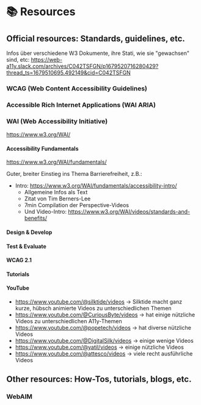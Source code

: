 # 📚 Resources

## Official resources: Standards, guidelines, etc.

Infos über verschiedene W3 Dokumente, ihre Stati, wie sie "gewachsen" sind, etc: https://web-a11y.slack.com/archives/C042TSFGN/p1679520716280429?thread_ts=1679510695.492149&cid=C042TSFGN

### WCAG (Web Content Accessibility Guidelines)

### Accessible Rich Internet Applications (WAI ARIA)

### WAI (Web Accessibility Initiative)

https://www.w3.org/WAI/

#### Accessibility Fundamentals

https://www.w3.org/WAI/fundamentals/

Guter, breiter Einstieg ins Thema Barrierefreiheit, z.B.:

- Intro: https://www.w3.org/WAI/fundamentals/accessibility-intro/
  - Allgemeine Infos als Text
  - Zitat von Tim Berners-Lee
  - 7min Compilation der Perspective-Videos
  - Und Video-Intro: https://www.w3.org/WAI/videos/standards-and-benefits/

#### Design & Develop

#### Test & Evaluate

#### WCAG 2.1

#### Tutorials

#### YouTube

- https://www.youtube.com/@silktide/videos → Silktide macht ganz kurze, hübsch animierte Videos zu unterschiedlichen Themen
- https://www.youtube.com/@CuriousByte/videos → hat einige nützliche Videos zu unterschiedlichen A11y-Themen
- https://www.youtube.com/@popetech/videos → hat diverse nützliche Videos
- https://www.youtube.com/@DigitalSilk/videos → einige wenige Videos
- https://www.youtube.com/@yatil/videos → einige nützliche Videos
- https://www.youtube.com/@attesco/videos → viele recht ausführliche Videos

## Other resources: How-Tos, tutorials, blogs, etc.

### WebAIM